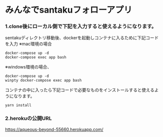 # みんなでsantakuフォローアプリ

### 1.clone後にローカル側で下記を入力すると使えるようになります。
sentakuディレクトリ移動後、dockerを起動しコンテナに入るために下記コードを入力
※mac環境の場合
```
docker-compose up -d
docker-compose exec app bash
```
※windows環境の場合、
```
docker-compose up -d
winpty docker-compose exec app bash
```

コンテナの中に入ったら下記コードで必要なものをインストールすると使えるようになります。
```
yarn install
```

### 2.herokuの公開URL
https://aqueous-beyond-55660.herokuapp.com/
